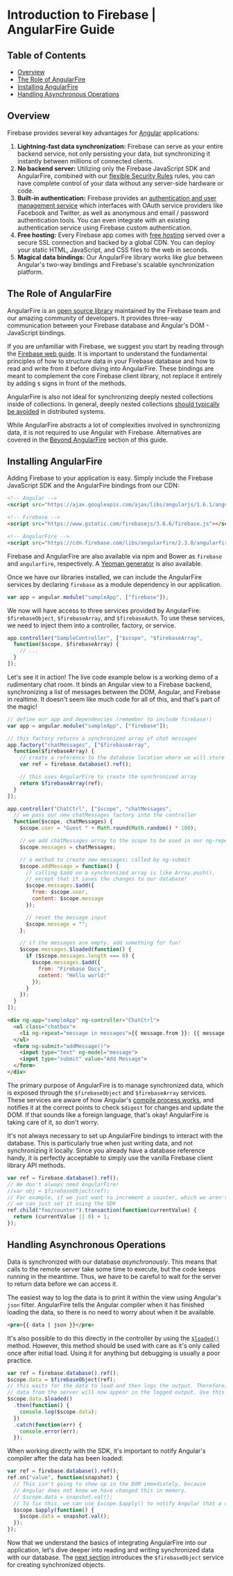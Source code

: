 # Introduction to Firebase | AngularFire Guide

## Table of Contents

* [Overview](#overview)
* [The Role of AngularFire](#the-role-of-angularfire)
* [Installing AngularFire](#installing-angularfire)
* [Handling Asynchronous Operations](#handling-asynchronous-operations)


## Overview

Firebase provides several key advantages for [Angular](https://angular.io/) applications:

1. **Lightning-fast data synchronization:** Firebase can serve as your entire backend service, not
   only persisting your data, but synchronizing it instantly between millions of connected clients.
2. **No backend server:** Utilizing only the Firebase JavaScript SDK and AngularFire, combined with
   our [flexible Security Rules](https://firebase.google.com/docs/database/security/) rules, you can
   have complete control of your data without any server-side hardware or code.
3. **Built-in authentication:** Firebase provides an [authentication and user management
   service](https://firebase.google.com/docs/auth/) which interfaces with OAuth service
   providers like Facebook and Twitter, as well as anonymous and email / password authentication
   tools. You can even integrate with an existing authentication service using Firebase custom
   authentication.
4. **Free hosting:** Every Firebase app comes with [free hosting](https://firebase.google.com/docs/hosting/)
   served over a secure SSL connection and backed by a global CDN. You can deploy your static HTML,
   JavaScript, and CSS files to the web in seconds.
5. **Magical data bindings:** Our AngularFire library works like *glue* between Angular's two-way
   bindings and Firebase's scalable synchronization platform.


## The Role of AngularFire

AngularFire is an [open source library](https://github.com/firebase/angularfire) maintained by the
Firebase team and our amazing community of developers. It provides three-way communication between
your Firebase database and Angular's DOM - JavaScript bindings.

If you are unfamiliar with Firebase, we suggest you start by reading through the [Firebase web
guide](https://firebase.google.com/docs/database/web/start). It is important to understand the
fundamental principles of how to structure data in your Firebase database and how to read and write
from it before diving into AngularFire. These bindings are meant to complement the core Firebase
client library, not replace it entirely by adding `$` signs in front of the methods.

AngularFire is also not ideal for synchronizing deeply nested collections inside of collections. In
general, deeply nested collections [should typically be avoided](https://firebase.google.com/docs/database/web/structure-data)
in distributed systems.

While AngularFire abstracts a lot of complexities involved in synchronizing data, it is not required
to use Angular with Firebase. Alternatives are covered in the [Beyond AngularFire](./beyond-angularfire.md)
section of this guide.


## Installing AngularFire

Adding Firebase to your application is easy. Simply include the Firebase JavaScript SDK and the
AngularFire bindings from our CDN:

```html
<!-- Angular -->
<script src="https://ajax.googleapis.com/ajax/libs/angularjs/1.6.1/angular.min.js"></script>

<!-- Firebase -->
<script src="https://www.gstatic.com/firebasejs/3.6.6/firebase.js"></script>

<!-- AngularFire -->
<script src="https://cdn.firebase.com/libs/angularfire/2.3.0/angularfire.min.js"></script>
```

Firebase and AngularFire are also available via npm and Bower as `firebase` and `angularfire`,
respectively. A [Yeoman generator](https://github.com/firebase/generator-angularfire) is also
available.

Once we have our libraries installed, we can include the AngularFire services by declaring
`firebase` as a module dependency in our application.

```js
var app = angular.module("sampleApp", ["firebase"]);
```

We now will have access to three services provided by AngularFire: `$firebaseObject`,
`$firebaseArray`, and `$firebaseAuth`. To use these services, we need to inject them into a
controller, factory, or service.

```js
app.controller("SampleController", ["$scope", "$firebaseArray",
  function($scope, $firebaseArray) {
    // ...
  }
]);
```

Let's see it in action! The live code example below is a working demo of a rudimentary chat room.
It binds an Angular view to a Firebase backend, synchronizing a list of messages between the DOM,
Angular, and Firebase in realtime. It doesn't seem like much code for all of this, and that's part
of the magic!

```js
// define our app and dependencies (remember to include firebase!)
var app = angular.module("sampleApp", ["firebase"]);

// this factory returns a synchronized array of chat messages
app.factory("chatMessages", ["$firebaseArray",
  function($firebaseArray) {
    // create a reference to the database location where we will store our data
    var ref = firebase.database().ref();

    // this uses AngularFire to create the synchronized array
    return $firebaseArray(ref);
  }
]);

app.controller("ChatCtrl", ["$scope", "chatMessages",
  // we pass our new chatMessages factory into the controller
  function($scope, chatMessages) {
    $scope.user = "Guest " + Math.round(Math.random() * 100);

    // we add chatMessages array to the scope to be used in our ng-repeat
    $scope.messages = chatMessages;

    // a method to create new messages; called by ng-submit
    $scope.addMessage = function() {
      // calling $add on a synchronized array is like Array.push(),
      // except that it saves the changes to our database!
      $scope.messages.$add({
        from: $scope.user,
        content: $scope.message
      });

      // reset the message input
      $scope.message = "";
    };

    // if the messages are empty, add something for fun!
    $scope.messages.$loaded(function() {
      if ($scope.messages.length === 0) {
        $scope.messages.$add({
          from: "Firebase Docs",
          content: "Hello world!"
        });
      }
    });
  }
]);
```

```html
<div ng-app="sampleApp" ng-controller="ChatCtrl">
  <ul class="chatbox">
    <li ng-repeat="message in messages">{{ message.from }}: {{ message.content }}</li>
  </ul>
  <form ng-submit="addMessage()">
    <input type="text" ng-model="message">
    <input type="submit" value="Add Message">
  </form>
</div>
```

The primary purpose of AngularFire is to manage synchronized data, which is exposed through the
`$firebaseObject` and `$firebaseArray` services. These services are aware of how Angular's
[compile process works](https://docs.angularjs.org/guide/compiler), and notifies it at the correct
points to check `$digest` for changes and update the DOM. If that sounds like a foreign language,
that's okay! AngularFire is taking care of it, so don't worry.

It's not always necessary to set up AngularFire bindings to interact with the database. This is
particularly true when just writing data, and not synchronizing it locally. Since you already have
a database reference handy, it is perfectly acceptable to simply use the vanilla Firebase client
library API methods.

```js
var ref = firebase.database().ref();
// We don't always need AngularFire!
//var obj = $firebaseObject(ref);
// For example, if we just want to increment a counter, which we aren't displaying locally,
// we can just set it using the SDK
ref.child("foo/counter").transaction(function(currentValue) {
  return (currentValue || 0) + 1;
});
```


## Handling Asynchronous Operations

Data is synchronized with our database *asynchronously*. This means that calls to the remote server
take some time to execute, but the code keeps running in the meantime. Thus, we have to be careful
to wait for the server to return data before we can access it.

The easiest way to log the data is to print it within the view using Angular's `json` filter.
AngularFire tells the Angular compiler when it has finished loading the data, so there is no need to
worry about when it be available.

```html
<pre>{{ data | json }}</pre>
```

It's also possible to do this directly in the controller by using the
[`$loaded()`](/docs/reference.md#loaded) method.
However, this method should be used with care as it's only called once after initial load. Using it
for anything but debugging is usually a poor practice.

```js
var ref = firebase.database().ref();
$scope.data = $firebaseObject(ref);
// this waits for the data to load and then logs the output. Therefore,
// data from the server will now appear in the logged output. Use this with care!
$scope.data.$loaded()
  .then(function() {
    console.log($scope.data);
  })
  .catch(function(err) {
    console.error(err);
  });
```

When working directly with the SDK, it's important to notify Angular's compiler after the data has
been loaded:

```js
var ref = firebase.database().ref();
ref.on("value", function(snapshot) {
  // This isn't going to show up in the DOM immediately, because
  // Angular does not know we have changed this in memory.
  // $scope.data = snapshot.val();
  // To fix this, we can use $scope.$apply() to notify Angular that a change occurred.
  $scope.$apply(function() {
    $scope.data = snapshot.val();
  });
});
```

Now that we understand the basics of integrating AngularFire into our application, let's dive deeper
into reading and writing synchronized data with our database. The
[next section](synchronized-objects.md) introduces the `$firebaseObject` service for creating
synchronized objects.
